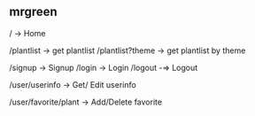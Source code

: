 ## mrgreen 

/ -> Home

/plantlist -> get plantlist
/plantlist?theme -> get plantlist by theme

/signup -> Signup
/login -> Login
/logout -=> Logout

/user/userinfo -> Get/ Edit userinfo

/user/favorite/plant -> Add/Delete favorite
